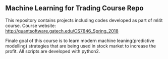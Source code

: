 ## Machine Learning for Trading Course Repo

This repository contains projects including codes developed as part of ml4t course.
Course website: http://quantsoftware.gatech.edu/CS7646_Spring_2018

Finale goal of this course is to learn modern machine leaning(predictive modelling) strategies that are being
used in stock market to increase the profit. All scripts are developed with python2.
